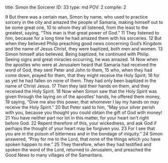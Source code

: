 title:          Simon the Sorcerer
ID:             33
type:           md
POV:            2
compile:        2


 9 But there was a certain man, Simon by name, who used to practice sorcery in the city and amazed the people of Samaria, making himself out to be some great one, 10 to whom they all listened, from the least to the greatest, saying, “This man is that great power of God.” 11 They listened to him, because for a long time he had amazed them with his sorceries. 12 But when they believed Philip preaching good news concerning God’s Kingdom and the name of Jesus Christ, they were baptized, both men and women. 13 Simon himself also believed. Being baptized, he continued with Philip. Seeing signs and great miracles occurring, he was amazed.
14 Now when the apostles who were at Jerusalem heard that Samaria had received the word of God, they sent Peter and John to them, 15 who, when they had come down, prayed for them, that they might receive the Holy Spirit; 16 for as yet he had fallen on none of them. They had only been baptized in the name of Christ Jesus. 17 Then they laid their hands on them, and they received the Holy Spirit. 18 Now when Simon saw that the Holy Spirit was given through the laying on of the apostles’ hands, he offered them money, 19 saying, “Give me also this power, that whomever I lay my hands on may receive the Holy Spirit.” 20 But Peter said to him, “May your silver perish with you, because you thought you could obtain the gift of God with money! 21 You have neither part nor lot in this matter, for your heart isn’t right before God. 22 Repent therefore of this, your wickedness, and ask God if perhaps the thought of your heart may be forgiven you. 23 For I see that you are in the poison of bitterness and in the bondage of iniquity.”
24 Simon answered, “Pray for me to the Lord, that none of the things which you have spoken happen to me.”
25 They therefore, when they had testified and spoken the word of the Lord, returned to Jerusalem, and preached the Good News to many villages of the Samaritans.